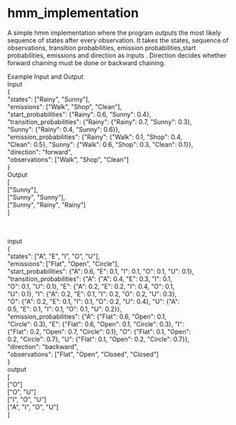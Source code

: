 # hmm_implementation
A simple hmm implementation where the program outputs the most likely sequence of states after every observation. 
It takes the states, sequence of observations, transition probabilities, emission probabilities,start probabilities, emissions and direction as inputs . Direction decides whether forward chaining must be done or backward chaining. 
<br />



Example Input and Output
<br />
Input 
<br />
{ 
<br />
"states": ["Rainy", "Sunny"],
<br />
"emissions": ["Walk", "Shop", "Clean"],
<br />
"start_probabilities": {"Rainy": 0.6, "Sunny": 0.4},
<br />
"transition_probabilities": {"Rainy": {"Rainy": 0.7, "Sunny": 0.3},
<br />
"Sunny": {"Rainy": 0.4, "Sunny": 0.6}},
<br />
"emission_probabilities": {"Rainy": {"Walk": 0.1, "Shop": 0.4,
<br />
"Clean": 0.5}, "Sunny": {"Walk": 0.6, "Shop": 0.3, "Clean": 0.1}},
<br />
"direction": "forward",
<br />
"observations": ["Walk", "Shop", "Clean"]
<br />
}
<br />
Output
<br />
[
<br />
["Sunny"],
<br />
["Sunny", "Sunny"],
<br />
["Sunny", "Rainy", "Rainy"]
<br />
]
<br />

<br />
<br />
input
<br />
{
<br />
"states": ["A", "E", "I", "O", "U"],
<br />
"emissions": ["Flat", "Open", "Circle"],
<br />
"start_probabilities": {"A": 0.6, "E": 0.1, "I": 0.1, "O": 0.1,
"U": 0.1},
<br />
"transition_probabilities": {"A": {"A": 0.4, "E": 0.3, "I": 0.1,
<br />
"O": 0.1, "U": 0.1}, "E": {"A": 0.2, "E": 0.2, "I": 0.4, "O": 0.1,
<br />
"U": 0.1}, "I": {"A": 0.2, "E": 0.1, "I": 0.2, "O": 0.2, "U": 0.3},
<br />
"O": {"A": 0.2, "E": 0.1, "I": 0.1, "O": 0.2, "U": 0.4}, "U": {"A":
<br />
0.5, "E": 0.1, "I": 0.1, "O": 0.1, "U": 0.2}},
<br />
"emission_probabilities": {"A": {"Flat": 0.6, "Open": 0.1,
<br />
"Circle": 0.3}, "E": {"Flat": 0.6, "Open": 0.1, "Circle": 0.3}, "I":
<br />
{"Flat": 0.2, "Open": 0.7, "Circle": 0.1}, "O": {"Flat": 0.1, "Open":
<br />
0.2, "Circle": 0.7}, "U": {"Flat": 0.1, "Open": 0.2, "Circle": 0.7}},
<br />
"direction": "backward",
<br />
"observations": ["Flat", "Open", "Closed", "Closed"]
<br />
}
<br />
output
<br />
[
<br />
["O"]
<br />
["O", "U"]
<br />
["I", "O", "U"]
<br />
["A", "I", "O", "U"]
<br />
]
<br />
